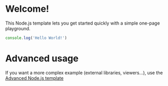 # Welcome!

This Node.js template lets you get started quickly with a simple one-page playground.

```javascript runnable
console.log('Hello World!')
```

# Advanced usage

If you want a more complex example (external libraries, viewers...), use the [Advanced Node.js template](https://tech.io/select-repo/442)
